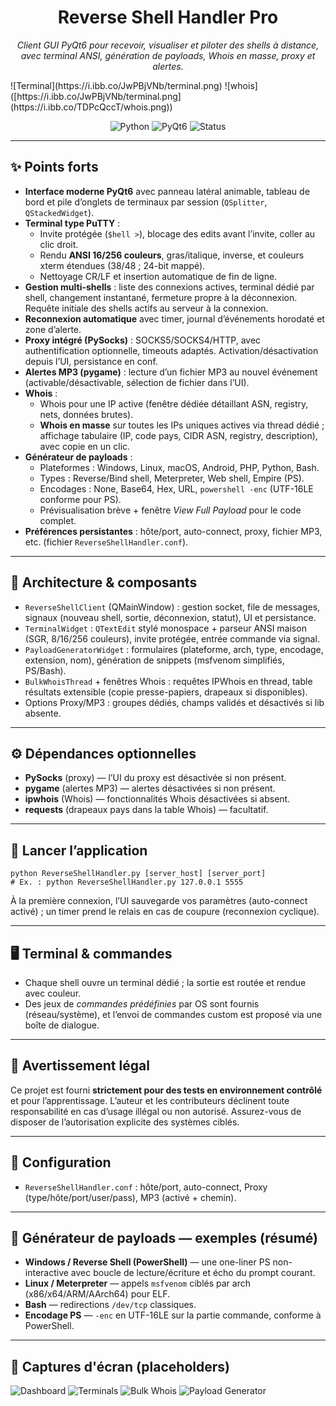 <!-- Reverse Shell Handler Pro — README section (HTML-friendly for GitHub) -->
<h1 align="center">Reverse Shell Handler Pro</h1>

<p align="center">
  <em>Client GUI PyQt6 pour recevoir, visualiser et piloter des shells à distance, avec terminal ANSI, génération de payloads, Whois en masse, proxy et alertes.</em>
</p>
![Terminal](https://i.ibb.co/JwPBjVNb/terminal.png)
![whois]([https://i.ibb.co/JwPBjVNb/terminal.png](https://i.ibb.co/TDPcQccT/whois.png))

<p align="center">
  <img alt="Python" src="https://img.shields.io/badge/Python-3.10%2B-blue"/>
  <img alt="PyQt6" src="https://img.shields.io/badge/GUI-PyQt6-41b883"/>
  <img alt="Status" src="https://img.shields.io/badge/Build-Client--only-informational"/>
</p>

<hr/>

<h2>✨ Points forts</h2>
<ul>
  <li><strong>Interface moderne PyQt6</strong> avec panneau latéral animable, tableau de bord et pile d’onglets de terminaux par session (<code>QSplitter</code>, <code>QStackedWidget</code>). <!-- UI layout -->
  </li>
  <li><strong>Terminal type PuTTY</strong> :
    <ul>
      <li>Invite protégée (<code>$hell &gt;</code>), blocage des edits avant l’invite, coller au clic droit.</li>
      <li>Rendu <strong>ANSI 16/256 couleurs</strong>, gras/italique, inverse, et couleurs xterm étendues (38/48 ; 24-bit mappé). <!-- ANSI rendering -->
      </li>
      <li>Nettoyage CR/LF et insertion automatique de fin de ligne.</li>
    </ul>
  </li>
  <li><strong>Gestion multi-shells</strong> : liste des connexions actives, terminal dédié par shell, changement instantané, fermeture propre à la déconnexion. Requête initiale des shells actifs au serveur à la connexion.</li>
  <li><strong>Reconnexion automatique</strong> avec timer, journal d’événements horodaté et zone d’alerte.</li>
  <li><strong>Proxy intégré (PySocks)</strong> : SOCKS5/SOCKS4/HTTP, avec authentification optionnelle, timeouts adaptés. Activation/désactivation depuis l’UI, persistance en conf.</li>
  <li><strong>Alertes MP3 (pygame)</strong> : lecture d’un fichier MP3 au nouvel événement (activable/désactivable, sélection de fichier dans l’UI).</li>
  <li><strong>Whois</strong> :
    <ul>
      <li>Whois pour une IP active (fenêtre dédiée détaillant ASN, registry, nets, données brutes).</li>
      <li><strong>Whois en masse</strong> sur toutes les IPs uniques actives via thread dédié ; affichage tabulaire (IP, code pays, CIDR ASN, registry, description), avec copie en un clic.</li>
    </ul>
  </li>
  <li><strong>Générateur de payloads</strong> :
    <ul>
      <li>Plateformes : Windows, Linux, macOS, Android, PHP, Python, Bash.</li>
      <li>Types : Reverse/Bind shell, Meterpreter, Web shell, Empire (PS).</li>
      <li>Encodages : None, Base64, Hex, URL, <code>powershell -enc</code> (UTF-16LE conforme pour PS).</li>
      <li>Prévisualisation brève + fenêtre <em>View Full Payload</em> pour le code complet.</li>
    </ul>
  </li>
  <li><strong>Préférences persistantes</strong> : hôte/port, auto-connect, proxy, fichier MP3, etc. (fichier <code>ReverseShellHandler.conf</code>).</li>
</ul>

<hr/>

<h2>🧱 Architecture &amp; composants</h2>
<ul>
  <li><code>ReverseShellClient</code> (QMainWindow) : gestion socket, file de messages, signaux (nouveau shell, sortie, déconnexion, statut), UI et persistance.</li>
  <li><code>TerminalWidget</code> : <code>QTextEdit</code> stylé monospace + parseur ANSI maison (SGR, 8/16/256 couleurs), invite protégée, entrée commande via signal.</li>
  <li><code>PayloadGeneratorWidget</code> : formulaires (plateforme, arch, type, encodage, extension, nom), génération de snippets (msfvenom simplifiés, PS/Bash).</li>
  <li><code>BulkWhoisThread</code> + fenêtres Whois : requêtes IPWhois en thread, table résultats extensible (copie presse-papiers, drapeaux si disponibles).</li>
  <li>Options Proxy/MP3 : groupes dédiés, champs validés et désactivés si lib absente.</li>
</ul>

<hr/>

<h2>⚙️ Dépendances optionnelles</h2>
<ul>
  <li><strong>PySocks</strong> (proxy) — l’UI du proxy est désactivée si non présent.</li>
  <li><strong>pygame</strong> (alertes MP3) — alertes désactivées si non présent.</li>
  <li><strong>ipwhois</strong> (Whois) — fonctionnalités Whois désactivées si absent.</li>
  <li><strong>requests</strong> (drapeaux pays dans la table Whois) — facultatif.</li>
</ul>

<hr/>

<h2>🚀 Lancer l’application</h2>
<pre><code>python ReverseShellHandler.py [server_host] [server_port]
# Ex. : python ReverseShellHandler.py 127.0.0.1 5555
</code></pre>
<p>
À la première connexion, l’UI sauvegarde vos paramètres (auto-connect activé) ; un timer prend le relais en cas de coupure (reconnexion cyclique).
</p>

<hr/>

<h2>🖥️ Terminal &amp; commandes</h2>
<ul>
  <li>Chaque shell ouvre un terminal dédié ; la sortie est routée et rendue avec couleur.</li>
  <li>Des jeux de <em>commandes prédéfinies</em> par OS sont fournis (réseau/système), et l’envoi de commandes custom est proposé via une boîte de dialogue.</li>
</ul>

<hr/>

<h2>🔐 Avertissement légal</h2>
<p>
Ce projet est fourni <strong>strictement pour des tests en environnement contrôlé</strong> et pour l’apprentissage. L’auteur et les contributeurs déclinent toute responsabilité en cas d’usage illégal ou non autorisé. Assurez-vous de disposer de l’autorisation explicite des systèmes ciblés.
</p>

<hr/>

<h2>📁 Configuration</h2>
<ul>
  <li><code>ReverseShellHandler.conf</code> : hôte/port, auto-connect, Proxy (type/hôte/port/user/pass), MP3 (activé + chemin).</li>
</ul>

<hr/>

<h2>🧩 Générateur de payloads — exemples (résumé)</h2>
<ul>
  <li><strong>Windows / Reverse Shell (PowerShell)</strong> — une one-liner PS non-interactive avec boucle de lecture/écriture et écho du prompt courant.</li>
  <li><strong>Linux / Meterpreter</strong> — appels <code>msfvenom</code> ciblés par arch (x86/x64/ARM/AArch64) pour ELF.</li>
  <li><strong>Bash</strong> — redirections <code>/dev/tcp</code> classiques.</li>
  <li><strong>Encodage PS</strong> — <code>-enc</code> en UTF-16LE sur la partie commande, conforme à PowerShell.</li>
</ul>

<hr/>

<h2>📸 Captures d'écran (placeholders)</h2>
<p>
  <img alt="Dashboard" src="docs/screenshot_dashboard.png"/>
  <img alt="Terminals" src="docs/screenshot_terminals.png"/>
  <img alt="Bulk Whois" src="docs/screenshot_whois.png"/>
  <img alt="Payload Generator" src="docs/screenshot_payloads.png"/>
</p>
